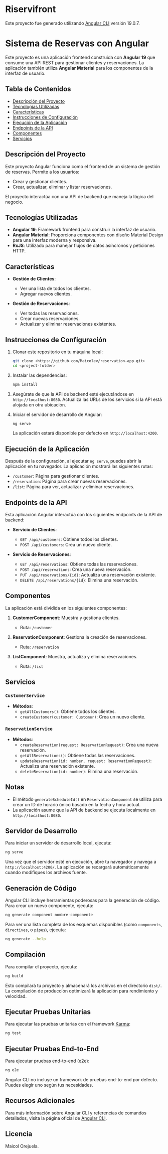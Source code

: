 # Riservifront

Este proyecto fue generado utilizando [Angular CLI](https://github.com/angular/angular-cli) versión 19.0.7.

# Sistema de Reservas con Angular

Este proyecto es una aplicación frontend construida con **Angular 19** que consume una API REST para gestionar clientes y reservaciones. La aplicación también utiliza **Angular Material** para los componentes de la interfaz de usuario.

## Tabla de Contenidos

- [Descripción del Proyecto](#descripcion-del-proyecto)
- [Tecnologías Utilizadas](#tecnologias-utilizadas)
- [Características](#caracteristicas)
- [Instrucciones de Configuración](#instrucciones-de-configuracion)
- [Ejecución de la Aplicación](#ejecucion-de-la-aplicacion)
- [Endpoints de la API](#endpoints-de-la-api)
- [Componentes](#componentes)
- [Servicios](#servicios)

## Descripción del Proyecto

Este proyecto Angular funciona como el frontend de un sistema de gestión de reservas. Permite a los usuarios:

- Crear y gestionar clientes.
- Crear, actualizar, eliminar y listar reservaciones.

El proyecto interactúa con una API de backend que maneja la lógica del negocio.

## Tecnologías Utilizadas

- **Angular 19**: Framework frontend para construir la interfaz de usuario.
- **Angular Material**: Proporciona componentes con diseño Material Design para una interfaz moderna y responsiva.
- **RxJS**: Utilizado para manejar flujos de datos asíncronos y peticiones HTTP.

## Características

- **Gestión de Clientes**:
  - Ver una lista de todos los clientes.
  - Agregar nuevos clientes.

- **Gestión de Reservaciones**:
  - Ver todas las reservaciones.
  - Crear nuevas reservaciones.
  - Actualizar y eliminar reservaciones existentes.

## Instrucciones de Configuración

1. Clonar este repositorio en tu máquina local:

   ```bash
   git clone <https://github.com/Maicolev/reservation-app.git>
   cd <project-folder>
   ```

2. Instalar las dependencias:

   ```bash
   npm install
   ```

3. Asegúrate de que la API de backend esté ejecutándose en `http://localhost:8080`. Actualiza las URLs de los servicios si la API está alojada en otra ubicación.

4. Iniciar el servidor de desarrollo de Angular:

   ```bash
   ng serve
   ```

   La aplicación estará disponible por defecto en `http://localhost:4200`.

## Ejecución de la Aplicación

Después de la configuración, al ejecutar `ng serve`, puedes abrir la aplicación en tu navegador. La aplicación mostrará las siguientes rutas:

- `/customer`: Página para gestionar clientes.
- `/reservation`: Página para crear nuevas reservaciones.
- `/list`: Página para ver, actualizar y eliminar reservaciones.

## Endpoints de la API

Esta aplicación Angular interactúa con los siguientes endpoints de la API de backend:

- **Servicio de Clientes**:
  - `GET /api/customers`: Obtiene todos los clientes.
  - `POST /api/customers`: Crea un nuevo cliente.

- **Servicio de Reservaciones**:
  - `GET /api/reservations`: Obtiene todas las reservaciones.
  - `POST /api/reservations`: Crea una nueva reservación.
  - `PUT /api/reservations/{id}`: Actualiza una reservación existente.
  - `DELETE /api/reservations/{id}`: Elimina una reservación.

## Componentes

La aplicación está dividida en los siguientes componentes:

1. **CustomerComponent**: Muestra y gestiona clientes.
   - Ruta: `/customer`

2. **ReservationComponent**: Gestiona la creación de reservaciones.
   - Ruta: `/reservation`

3. **ListComponent**: Muestra, actualiza y elimina reservaciones.
   - Ruta: `/list`

## Servicios

### `CustomerService`
- **Métodos**:
  - `getAllCustomers()`: Obtiene todos los clientes.
  - `createCustomer(customer: Customer)`: Crea un nuevo cliente.

### `ReservationService`
- **Métodos**:
  - `createReservation(request: ReservationRequest)`: Crea una nueva reservación.
  - `getAllReservations()`: Obtiene todas las reservaciones.
  - `updateReservation(id: number, request: ReservationRequest)`: Actualiza una reservación existente.
  - `deleteReservation(id: number)`: Elimina una reservación.

## Notas

- El método `generateScheduleId()` en `ReservationComponent` se utiliza para crear un ID de horario único basado en la fecha y hora actual.
- La aplicación asume que la API de backend se ejecuta localmente en `http://localhost:8080`.

## Servidor de Desarrollo

Para iniciar un servidor de desarrollo local, ejecuta:

```bash
ng serve
```

Una vez que el servidor esté en ejecución, abre tu navegador y navega a `http://localhost:4200/`. La aplicación se recargará automáticamente cuando modifiques los archivos fuente.

## Generación de Código

Angular CLI incluye herramientas poderosas para la generación de código. Para crear un nuevo componente, ejecuta:

```bash
ng generate component nombre-componente
```

Para ver una lista completa de los esquemas disponibles (como `components`, `directives`, o `pipes`), ejecuta:

```bash
ng generate --help
```

## Compilación

Para compilar el proyecto, ejecuta:

```bash
ng build
```

Esto compilará tu proyecto y almacenará los archivos en el directorio `dist/`. La compilación de producción optimizará la aplicación para rendimiento y velocidad.

## Ejecutar Pruebas Unitarias

Para ejecutar las pruebas unitarias con el framework [Karma](https://karma-runner.github.io):

```bash
ng test
```

## Ejecutar Pruebas End-to-End

Para ejecutar pruebas end-to-end (e2e):

```bash
ng e2e
```

Angular CLI no incluye un framework de pruebas end-to-end por defecto. Puedes elegir uno según tus necesidades.

## Recursos Adicionales

Para más información sobre Angular CLI y referencias de comandos detallados, visita la página oficial de [Angular CLI](https://angular.dev/tools/cli).

## Licencia

Maicol Orejuela.


